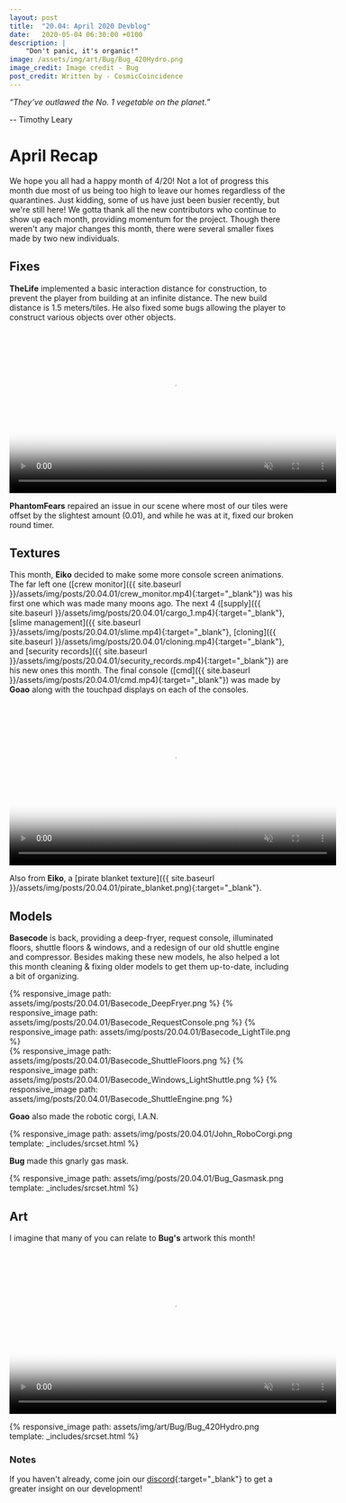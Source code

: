 ```yaml
---
layout: post
title:  "20.04: April 2020 Devblog"
date:   2020-05-04 06:30:00 +0100
description: |
    "Don't panic, it's organic!"
image: /assets/img/art/Bug/Bug_420Hydro.png
image_credit: Image credit - Bug
post_credit: Written by - CosmicCoincidence
---
```


*“They’ve outlawed the No. 1 vegetable on the planet.”*

-- Timothy Leary

# April Recap

We hope you all had a happy month of 4/20! Not a lot of progress this month due most of us being too high to leave our homes regardless of the quarantines. Just kidding, some of us have just been busier recently, but we're still here! We gotta thank all the new contributors who continue to show up each month, providing momentum for the project. Though there weren't any major changes this month, there were several smaller fixes made by two new individuals.

## Fixes

**TheLife** implemented a basic interaction distance for construction, to prevent the player from building at an infinite distance. The new build distance is 1.5 meters/tiles. He also fixed some bugs allowing the player to construct various objects over other objects.

<video autoplay="autoplay" muted loop="loop" poster="{{ site.baseurl }}/assets/img/posts/20.04.01/TheLife_BuildDistance.png" width="580px">
  <source src="{{ site.baseurl }}/assets/img/posts/20.04.01/TheLife_BuildDistance.webm" type="video/webm">
  <source src="{{ site.baseurl }}/assets/img/posts/20.04.01/TheLife_BuildDistance.mp4" type="video/mp4">
</video>

**PhantomFears** repaired an issue in our scene where most of our tiles were offset by the slightest amount (0.01), and while he was at it, fixed our broken round timer.

## Textures

This month, **Eiko** decided to make some more console screen animations. The far left one ([crew monitor]({{ site.baseurl }}/assets/img/posts/20.04.01/crew_monitor.mp4){:target="_blank"}) was his first one which was made many moons ago. The next 4 ([supply]({{ site.baseurl }}/assets/img/posts/20.04.01/cargo_1.mp4){:target="_blank"}, [slime management]({{ site.baseurl }}/assets/img/posts/20.04.01/slime.mp4){:target="_blank"}, [cloning]({{ site.baseurl }}/assets/img/posts/20.04.01/cloning.mp4){:target="_blank"}, and [security records]({{ site.baseurl }}/assets/img/posts/20.04.01/security_records.mp4){:target="_blank"}) are his new ones this month. The final console ([cmd]({{ site.baseurl }}/assets/img/posts/20.04.01/cmd.mp4){:target="_blank"}) was made by **Goao** along with the touchpad displays on each of the consoles.

<video autoplay="autoplay" muted loop="loop" poster="{{ site.baseurl }}/assets/img/posts/20.04.01/Consoles.png" width="580px">
  <source src="{{ site.baseurl }}/assets/img/posts/20.04.01/Consoles.webm" type="video/webm">
  <source src="{{ site.baseurl }}/assets/img/posts/20.04.01/Consoles.mp4" type="video/mp4">
</video>

Also from **Eiko**, a [pirate blanket texture]({{ site.baseurl }}/assets/img/posts/20.04.01/pirate_blanket.png){:target="_blank"}.

## Models

**Basecode** is back, providing a deep-fryer, request console, illuminated floors, shuttle floors & windows, and a redesign of our old shuttle engine and compressor. Besides making these new models, he also helped a lot this month cleaning & fixing older models to get them up-to-date, including a bit of organizing.

<div class='horizontal-3' markdown='1'>
  {% responsive_image path: assets/img/posts/20.04.01/Basecode_DeepFryer.png %}
  {% responsive_image path: assets/img/posts/20.04.01/Basecode_RequestConsole.png %}
  {% responsive_image path: assets/img/posts/20.04.01/Basecode_LightTile.png %}
</div>

<div class='horizontal-3' markdown='1'>
  {% responsive_image path: assets/img/posts/20.04.01/Basecode_ShuttleFloors.png %}
  {% responsive_image path: assets/img/posts/20.04.01/Basecode_Windows_LightShuttle.png %}
  {% responsive_image path: assets/img/posts/20.04.01/Basecode_ShuttleEngine.png %}
</div>

**Goao** also made the robotic corgi, I.A.N.

{% responsive_image path: assets/img/posts/20.04.01/John_RoboCorgi.png template: _includes/srcset.html %}

**Bug** made this gnarly gas mask.

{% responsive_image path: assets/img/posts/20.04.01/Bug_Gasmask.png template: _includes/srcset.html %}

## Art

I imagine that many of you can relate to **Bug's** artwork this month!

<video autoplay="autoplay" muted loop="loop" poster="{{ site.baseurl }}/assets/img/art/Bug/Bug_420Hydro.png" width="580px">
  <source src="{{ site.baseurl }}/assets/img/art/Bug/Bug_420Hydro.webm" type="video/webm">
  <source src="{{ site.baseurl }}/assets/img/art/Bug/Bug_420Hydro.mp4" type="video/mp4">
</video>

{% responsive_image path: assets/img/art/Bug/Bug_420Hydro.png template: _includes/srcset.html %}

### Notes

If you haven't already, come join our [discord](https://discord.gg/3ny9tdH){:target="_blank"} to get a greater insight on our development!
